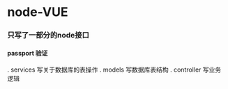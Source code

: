 # node-VUE

### 只写了一部分的node接口

#### passport 验证

. services 写关于数据库的表操作
. models   写数据库表结构
. controller  写业务逻辑
